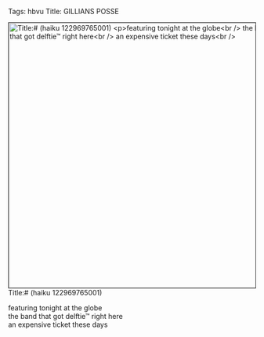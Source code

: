 Tags: hbvu
Title: GILLIANS POSSE
  
<p><img src="https://objects.hbvu.su/blotpix/2015/11/08.jpeg" width=540 height=540 alt="
Title:# (haiku 122969765001)  
  
featuring tonight at the globe  
the band that got delftie™ right here  
an expensive ticket these days  
" border=1></p>
Title:# (haiku 122969765001)  
  
featuring tonight at the globe  
the band that got delftie™ right here  
an expensive ticket these days  
